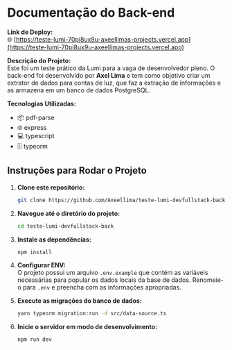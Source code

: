 # Documentação do Back-end

**Link de Deploy:**  
🌐 [https://teste-lumi-70pi8ux9u-axeellimas-projects.vercel.app](https://teste-lumi-70pi8ux9u-axeellimas-projects.vercel.app)

**Descrição do Projeto:**  
Este foi um teste prático da Lumi para a vaga de desenvolvedor pleno. O back-end foi desenvolvido por **Axel Lima** e tem como objetivo criar um extrator de dados para contas de luz, que faz a extração de informações e as armazena em um banco de dados PostgreSQL.

**Tecnologias Utilizadas:**

- 📦 pdf-parse
- 🌐 express
- 💻 typescript
- 🗄️ typeorm

## Instruções para Rodar o Projeto

1. **Clone este repositório:**

   ```bash
   git clone https://github.com/Axeellima/teste-lumi-devfullstack-back
   ```

2. **Navegue até o diretório do projeto:**

   ```bash
   cd teste-lumi-devfullstack-back
   ```

3. **Instale as dependências:**

   ```bash
   npm install
   ```

4. **Configurar ENV:**  
   O projeto possui um arquivo `.env.example` que contém as variáveis necessárias para popular os dados locais da base de dados. Renomeie-o para `.env` e preencha com as informações apropriadas.

5. **Execute as migrações do banco de dados:**

   ```bash
   yarn typeorm migration:run -d src/data-source.ts
   ```

6. **Inicie o servidor em modo de desenvolvimento:**
   ```bash
   npm run dev
   ```
